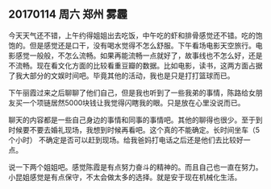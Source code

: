 ## 20170114  周六  郑州  雾霾 

今天天气还不错，上午约得姐姐出去吃饭，中午吃的虾和排骨感觉还不错。吃的饱饱的。但是感觉还是口干，没有喝水觉得不怎么舒服。下午看场电影天空旅行。电影感觉一般般，不怎么流畅。如果再能流畅一点就好了，故事线也不怎么好，还是不流畅。现在看文化方面的比较看重豆瓣的数据。比如电影，读书，这两方面占据了我大部分的文娱时间吧。毕竟其他的活动，我也是只是打打篮球而已。

下午丽霞过来之后聊聊了他们自己，但是我也听到了一些我弟的事情，陈路给女朋友买一个项链居然5000块钱让我觉得闪瞎我的眼。只是放在心里没说而已。

聊天的内容都是一些自己身边的事情和同事的事情吧。其他的聊得也很少。至于到时候要不要去婚礼现场，我想到时候再看吧。这个真的不能确定。长时间坐车（5个小时） 不确定是否可以赶到现场。给我爸妈打电话之后还是他们去比较好一点。

说一下两个姐姐吧。感觉陈霞是有点努力奋斗的精神的。而且自己也一直在努力。小昆姐感觉是有点保守，不太会做太多的选择。就是安于现在机械化生活。

